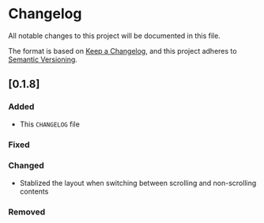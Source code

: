 # Changelog

All notable changes to this project will be documented in this file.

The format is based on [Keep a Changelog](https://keepachangelog.com/),
and this project adheres to [Semantic Versioning](https://semver.org/spec/v2.0.0.html).

## [0.1.8]

### Added

- This `CHANGELOG` file

### Fixed


### Changed

- Stablized the layout when switching between scrolling and non-scrolling contents

### Removed

